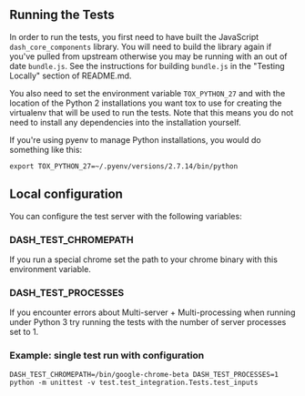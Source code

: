 ## Running the Tests

In order to run the tests, you first need to have built the JavaScript
`dash_core_components` library. You will need to build the library again if
you've pulled from upstream otherwise you may be running with an out of date
`bundle.js`. See the instructions for building `bundle.js` in the "Testing
Locally" section of README.md.

You also need to set the environment variable `TOX_PYTHON_27` and with the
location of the Python 2 installations you want tox to use for creating the
virtualenv that will be used to run the tests. Note that this means you do not
need to install any dependencies into the installation yourself.

If you're using pyenv to manage Python installations, you would do something
like this:

```
export TOX_PYTHON_27=~/.pyenv/versions/2.7.14/bin/python
```

## Local configuration
You can configure the test server with the following variables:
### DASH_TEST_CHROMEPATH
If you run a special chrome set the path to your chrome binary with this environment variable.

### DASH_TEST_PROCESSES
If you encounter errors about Multi-server + Multi-processing when running under Python 3 try running the tests with the number of server processes set to 1.

### Example: single test run with configuration
```
DASH_TEST_CHROMEPATH=/bin/google-chrome-beta DASH_TEST_PROCESSES=1 python -m unittest -v test.test_integration.Tests.test_inputs
```
